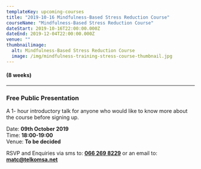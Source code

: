 ```yaml
---
templateKey: upcoming-courses
title: "2019-10-16 Mindfulness-Based Stress Reduction Course"
courseName: "Mindfulness-Based Stress Reduction Course"
dateStart: 2019-10-16T22:00:00.000Z
dateEnd: 2019-12-04T22:00:00.000Z
venue: ""
thumbnailimage:
  alt: Mindfulness-Based Stress Reduction Course
  image: /img/mindfulness-training-stress-course-thumbnail.jpg
---
```


#### (8 weeks)

---

### Free Public Presentation

A 1- hour introductory talk for anyone who would like to know more about the course before signing up.

Date: **09th October 2019**  
Time: **18:00-19:00**  
Venue: **To be decided**

RSVP and Enquiries via sms to: **[066 269 8229](tel:+27662698229)** or an email to: **[matc@telkomsa.net](mailto:matc@telkomsa.net)**
